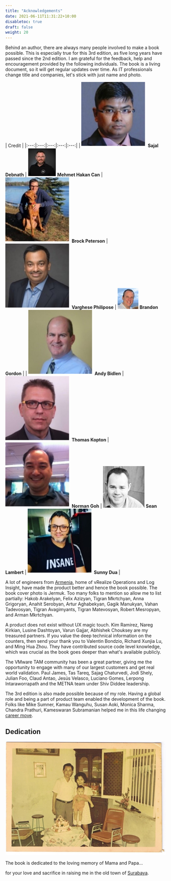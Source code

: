 ```yaml
---
title: "Acknowledgements"
date: 2021-06-11T11:31:22+10:00
disabletoc: true
draft: false
weight: 20
---
```


Behind an author, there are always many people involved to make a book possible. This is especially true for this 3rd edition, as five long years have passed since the 2nd edition. I am grateful for the feedback, help and encouragement provided by the following individuals. The book is a living document, so it will get regular updates over time. As IT professionals change title and companies, let's stick with just name and photo.

| Credit |
|:---:|:---:|:---:|:---:|:---:|
| ![Sajal Debnath](sajal-debnath.jpg?width=120px&display=block&spacing=0px) **Sajal Debnath** | ![Mehmet Hakan Can](mehmet-hakan-can.jpg?width=120px&display=block) **Mehmet Hakan Can** | ![Brock Peterson](brock-peterson.jpg?width=120px&display=block) **Brock Peterson** | ![Varghese Philipose](varghese-philipose.jpg?width=120px&display=block) **Varghese Philipose** | ![Brandon Gordon](brandon-gordon.jpg?width=120px&display=block) **Brandon Gordon** |
| ![Andy Bidlen](andy-bidlen.jpg?width=120px&display=block&spacing=0px) **Andy Bidlen** | ![Thomas Kopton](thomas-kopton.jpg?width=120px&display=block) **Thomas Kopton** | ![Norman Goh](norman-goh.jpg?width=120px&display=block) **Norman Goh** | ![Sean Lambert](sean-lambert.jpg?width=120px&display=block) **Sean Lambert** | ![Sunny Dua](sunny-dua.jpg?width=120px&display=block) **Sunny Dua** |

A lot of engineers from [Armenia](https://en.wikipedia.org/wiki/Armenia), home of vRealize Operations and Log Insight, have made the product better and hence the book possible. The book cover photo is Jermuk. Too many folks to mention so allow me to list partially: Hakob Arakelyan, Felix Azizyan, Tigran Mkrtchyan, Anna Grigoryan, Anahit Serobyan, Artur Aghabekyan, Gagik Manukyan, Vahan Tadevosyan, Tigran Avagimyants, Tigran Matevosyan, Robert Mesropyan, and Arman Mkrtchyan.

A product does not exist without UX magic touch. Kim Ramirez, Nareg Kirkian, Lusine Dashtoyan, Varun Gajjar, Abhishek Chouksey are my treasured partners.
If you value the deep technical information on the counters, then send your thank you to Valentin Bondzio, Richard Xunjia Lu, and Ming Hua Zhou. They have contributed source code level knowledge, which was crucial as the book goes deeper than what's available publicly. 

The VMware TAM community has been a great partner, giving me the opportunity to engage with many of our largest customers and get real world validation. Paul James, Tas Tareq, Sajag Chaturvedi, Jodi Shely, Julian Foo, Claud Antao, Jesús Velasco, Luciano Gomes, Lerpong Intaraworrapath and the METNA team under Shiv Diddee leadership.

The 3rd edition is also made possible because of my role. Having a global role and being a part of product team enabled the development of the book. Folks like Mike Sumner, Kamau Wanguhu, Susan Aoki, Monica Sharma, Chandra Prathuri, Kameswaran Subramanian helped me in this life changing [career move](/miscellaneous/chapter-9-infrastructure-architect/4.9.2-global-role/).  

## Dedication

![Photo of Iwan's parents](dedication.jpg)

The book is dedicated to the loving memory of Mama and Papa…

for your love and sacrifice in raising me in the old town of [Surabaya](https://www.youtube.com/watch?v=5KNb8r5mqNg).
